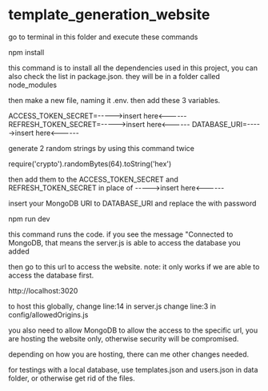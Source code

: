 # template_generation_website

go to terminal in this folder and execute these commands

npm install

this command is to install all the dependencies used in this project, 
you can also check the list in package.json. they will be in a folder called node_modules

then make a new file, naming it .env. then add these 3 variables.

ACCESS_TOKEN_SECRET=----->insert here<------
REFRESH_TOKEN_SECRET=----->insert here<------
DATABASE_URI=----->insert here<------

generate 2 random strings by using this command twice

require('crypto').randomBytes(64).toString('hex')

then add them to the ACCESS_TOKEN_SECRET and REFRESH_TOKEN_SECRET in place of 
----->insert here<------

insert your MongoDB URI to DATABASE_URI and replace the <password> with password

npm run dev

this command runs the code. if you see the message "Connected to MongoDB,
that means the server.js is able to access the database you added

then go to this url to access the website. note: it only works if we are able to 
access the database first.

http://localhost:3020

to host this globally,
change line:14 in server.js
change line:3 in config/allowedOrigins.js

you also need to allow MongoDB to allow the access to the specific url,
you are hosting the website only, otherwise security will be compromised.

depending on how you are hosting, there can me other changes needed.

for testings with a local database, use templates.json and users.json in data folder, 
or otherwise get rid of the files.
